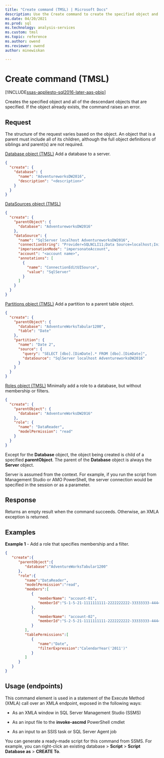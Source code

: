 ```yaml
---
title: "Create command (TMSL) | Microsoft Docs"
description: Use the Create command to create the specified object and all of the descendant objects that are specified.
ms.date: 04/20/2021
ms.prod: sql
ms.technology: analysis-services
ms.custom: tmsl
ms.topic: reference
ms.author: owend
ms.reviewer: owend
author: minewiskan

---
```

# Create command (TMSL)

[!INCLUDE[ssas-appliesto-sql2016-later-aas-pbip](../includes/ssas-appliesto-sql2016-later-aas-pbip.md)]

  Creates the specified object and all of the descendant objects that are specified. If the object already exists, the command raises an error.  
  
## Request  

 The structure of the request varies based on the object. An object that is a parent must include all of its children, although the full object definitions of siblings and parent(s) are not required.  
  
 [Database object &#40;TMSL&#41;](database-object-tmsl.md) Add a database to a server.  
  
```json   
{   
  "create": {   
    "database": {   
      "name": "AdventureworksDW2016",   
      "description": "<description>"   
    }   
  }   
}  
```  
  
 [DataSources object &#40;TMSL&#41;](datasources-object-tmsl.md)  
  
```json   
{  
  "create": {  
    "parentObject": {  
      "database": "AdventureworksDW2016"  
    },  
    "dataSource": {  
      "name": "SqlServer localhost AdventureworksDW2016",  
      "connectionString": "Provider=SQLNCLI11;Data Source=localhost;Initial Catalog=AdventureworksDW2016;Integrated Security=SSPI;Persist Security Info=false",  
      "impersonationMode": "impersonateAccount",  
      "account": "<account name>",  
      "annotations": [  
        {  
          "name": "ConnectionEditUISource",  
          "value": "SqlServer"  
        }  
      ]  
    }  
  }  
}  
```  
  
 [Partitions object &#40;TMSL&#41;](partitions-object-tmsl.md) Add a partition to a parent table object.  
  
```json   
{  
  "create": {  
    "parentObject": {  
      "database": "AdventureWorksTabular1200",  
      "table": "Date"  
    },  
    "partition": {  
      "name": "Date 2",  
      "source": {  
        "query": "SELECT [dbo].[DimDate].* FROM [dbo].[DimDate]",  
        "dataSource": "SqlServer localhost AdventureworksDW2016"  
      }  
    }  
  }  
}  
```  
  
 [Roles object &#40;TMSL&#41;](roles-object-tmsl.md) Minimally add a role to a database, but without membership or filters.  
  
```json   
{  
  "create": {  
    "parentObject": {  
      "database": "AdventureWorksDW2016"  
    },  
    "role": {  
      "name": "DataReader",  
      "modelPermission": "read"  
    }  
  }  
}  
```  
  
 Except for the **Database** object, the object being created is  child of a specified **parentObject**. The parent of the **Database** object is always the **Server** object.  
  
 Server is assumed from the context. For example, if you run the script from Management Studio or AMO PowerShell, the server connection would be specified in the session or as a parameter.  
  
## Response  

 Returns an empty result when the command succeeds. Otherwise, an XMLA exception is returned.  
  
## Examples  

 **Example 1** - Add a role that specifies membership and a filter.  
  
```json   
{   
   "create":{   
      "parentObject":{   
         "database":"AdventureWorksTabular1200"  
      },  
      "role":{  
         "name":"DataReader",  
         "modelPermission":"read",  
         "members":[   
            {  
               "memberName": "account-01",  
               "memberId":"S-1-5-21-1111111111-2222222222-33333333-444444"  
            },  
            {   
               "memberName": "account-02",  
               "memberId":"S-2-5-21-1111111111-2222222222-33333333-444444"  
            }  
         ],  
         "tablePermissions":[   
            {   
               "name":"Date",  
               "filterExpression":"CalendarYear('2011')"  
            }  
         ]  
      }  
   }  
}  
```  
  
## Usage (endpoints)  

 This command element is used in  a statement of the Execute Method (XMLA) call over an XMLA endpoint, exposed in the following ways:  
  
- As an XMLA window in SQL Server Management Studio (SSMS)  
  
- As an input file to the **invoke-ascmd** PowerShell cmdlet  
  
- As an input to an SSIS task or SQL Server Agent job  
  
 You can generate a ready-made script  for this command from SSMS.  For example, you can right-click an existing database > **Script** > **Script Database as** > **CREATE To**.

